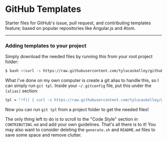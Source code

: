 # GitHub Templates

Starter files for GitHub's issue, pull request, and contributing templates
feature; based on popular repositories like Angular.js and Atom.

---

### Adding templates to your project

Simply download the needed files by running this from your root project folder:

```sh
$ bash <(curl -s https://raw.githubusercontent.com/tylucaskelley/github-templates/master/install.sh)
```

What I've done on my own computer is create a git alias to handle this, so I can simply run `git tpl`.
Inside your `~/.gitconfig` file, put this under the `[alias]` section:

```sh
tpl = "!f() { curl -s https://raw.githubusercontent.com/tylucaskelley/github-templates/master/install.sh | bash; }; f"
```

Now you can run `git tpl` from a project folder to get the needed files!

The only thing left to do is to scroll to the "Code Style" section in
`CONTRIBUTING.md` and add your own guidelines. That's all there is to it! You
may also want to consider deleting the `generate.sh` and `README.md` files to
save some space and remove clutter.
